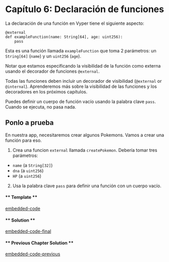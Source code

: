<!-- Add translation for the following page: https://vyper.fun/#/1/function_declarations
Do NOT change the code below. The below code runs the code editor -->

# Capítulo 6: Declaración de funciones

La declaración de una función en Vyper tiene el siguiente aspecto:

```vyper
@external
def exampleFunction(name: String[64], age: uint256):
    pass
```
Esta es una función llamada `exampleFunction` que toma 2 parámetros: un `String[64]` (`name`) y un `uint256` (`age`).

Notar que estamos especificando la visibilidad de la función como externa usando el decorador de funciones `@external`.

Todas las funciones deben incluir un decorador de visibilidad (`@external` or `@internal`). Aprenderemos más sobre la visibilidad de las funciones y los decoradores en los próximos capítulos.

Puedes definir un cuerpo de función vacío usando la palabra clave `pass`. Cuando se ejecuta, no pasa nada.

## Ponlo a prueba

En nuestra app, necesitaremos crear algunos Pokemons. Vamos a crear una función para eso.

1. Crea una funcion `external` llamada `createPokemon`. Debería tomar tres parámetros:

- `name` (a `String[32]`)
- `dna` (a `uint256`)
- `HP` (a `uint256`)

2. Usa la palabra clave `pass` para definir una función con un cuerpo vacío.

<!-- tabs:start -->

#### ** Template **

[embedded-code](../assets/1/1.6-template-code.vy ':include :type=code embed-template')

#### ** Solution **

[embedded-code-final](../assets/1/1.6-finished-code.vy ':include :type=code embed-final')

#### ** Previous Chapter Solution **

[embedded-code-previous](../assets/1/1.5-finished-code.vy ':include :type=code embed-previous')

<!-- tabs:end -->
